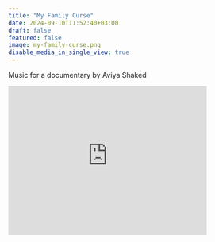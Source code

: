```yaml
---
title: "My Family Curse"
date: 2024-09-10T11:52:40+03:00
draft: false
featured: false
image: my-family-curse.png
disable_media_in_single_view: true
---
```

Music for a documentary by Aviya Shaked
<!--more-->
 
<iframe width="100%" height="300" scrolling="no" frameborder="no" allow="autoplay" style="max-width: 400px;" src="https://w.soundcloud.com/player/?url=https%3A//api.soundcloud.com/playlists/1890556472&color=%23ff5500&auto_play=false&hide_related=true&show_comments=false&show_user=false&show_reposts=false&show_teaser=false&visual=true"></iframe>